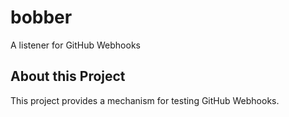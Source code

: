 # bobber
A listener for GitHub Webhooks

## About this Project
This project provides a mechanism for testing GitHub Webhooks.
